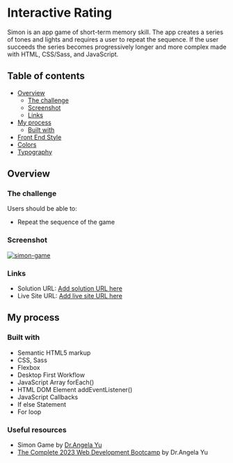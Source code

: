 # Interactive Rating

Simon is an app game of short-term memory skill. The app creates a series of tones and lights and requires a user to repeat the sequence. If the user succeeds the series becomes progressively longer and more complex made with HTML, CSS/Sass, and JavaScript.

## Table of contents

- [Overview](#overview)
  - [The challenge](#the-challenge)
  - [Screenshot](#screenshot)
  - [Links](#links)
- [My process](#my-process)
  - [Built with](#built-with)
- [Front End Style](#front-end-style-guide)
- [Colors](#colors)
- [Typography](#typography)

## Overview

### The challenge

Users should be able to:

- Repeat the sequence of the game

### Screenshot

[![simon-game](https://user-images.githubusercontent.com/20262557/219470355-f9598c91-07d0-473d-a6b7-58e359f680f6.JPG)](https://joemar-ceneza.github.io/simon-game/)

### Links

- Solution URL: [Add solution URL here](https://github.com/joemar-ceneza/simon-game)
- Live Site URL: [Add live site URL here](https://joemar-ceneza.github.io/simon-game/)

## My process

### Built with

- Semantic HTML5 markup
- CSS, Sass
- Flexbox
- Desktop First Workflow
- JavaScript Array forEach()
- HTML DOM Element addEventListener()
- JavaScript Callbacks
- If else Statement
- For loop

### Useful resources

- Simon Game by [Dr.Angela Yu](https://www.udemy.com/user/4b4368a3-b5c8-4529-aa65-2056ec31f37e/)
- [The Complete 2023 Web Development Bootcamp](https://www.udemy.com/course/the-complete-web-development-bootcamp/) by Dr.Angela Yu